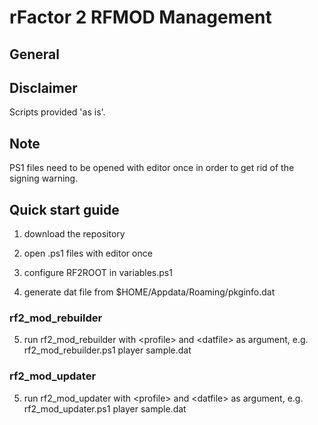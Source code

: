 # rFactor 2 RFMOD Management

## General

## Disclaimer

Scripts provided 'as is'.

## Note

PS1 files need to be opened with editor once in order to get rid of the signing warning.

## Quick start guide

1. download the repository

2. open .ps1 files with editor once

3. configure RF2ROOT in variables.ps1

4. generate dat file from $HOME/Appdata/Roaming/pkginfo.dat

### rf2_mod_rebuilder

5. run rf2_mod_rebuilder with \<profile\> and \<datfile\> as argument, e.g. rf2_mod_rebuilder.ps1 player sample.dat

### rf2_mod_updater

5. run rf2_mod_updater with \<profile\> and \<datfile\> as argument, e.g. rf2_mod_updater.ps1 player sample.dat

